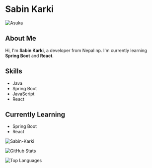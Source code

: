 # Sabin Karki

![Asuka](https://media.giphy.com/media/wGUpSQWxnYpji/giphy.gif?cid=ecf05e479hkjn1j5cnvd308hpfox8eoqsz9s9f894d5uzrfe&ep=v1_gifs_search&rid=giphy.gif&ct=g)

## About Me
Hi, I'm **Sabin Karki**, a developer from Nepal np. I'm currently learning **Spring Boot** and **React**.

## Skills
- Java
- Spring Boot
- JavaScript
- React

## Currently Learning
- Spring Boot
- React

<!-- Cool Feature: Visitor Count -->
<p align="left"> <img src="https://komarev.com/ghpvc/?username=Sabin-Karki&label=Profile%20views&color=0e75b6&style=flat" alt="Sabin-Karki" /> </p>

<!-- Cool Feature: GitHub Stats -->
<p align="left">
  <img src="https://github-readme-stats.vercel.app/api?username=Sabin-Karki&show_icons=true&theme=tokyonight" alt="GitHub Stats" />
</p>

<!-- Cool Feature: Top Languages -->
<p align="left">
  <img src="https://github-readme-stats.vercel.app/api/top-langs/?username=Sabin-Karki&layout=compact&theme=tokyonight" alt="Top Languages" />
</p>
